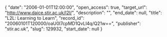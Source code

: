 {
  "date": "2006-01-01T12:00:00", 
  "open_access": true, 
  "target_url": "http://www.daice.stir.ac.uk/l2l/", 
  "description": "", 
  "end_date": null, 
  "title": "L2L: Learning to Learn", 
  "record_id": "20060101T120000/oaU0l7cpMD1QvLl4q/Q21w==", 
  "publisher": "stir.ac.uk", 
  "slug": 129932, 
  "start_date": null
}

